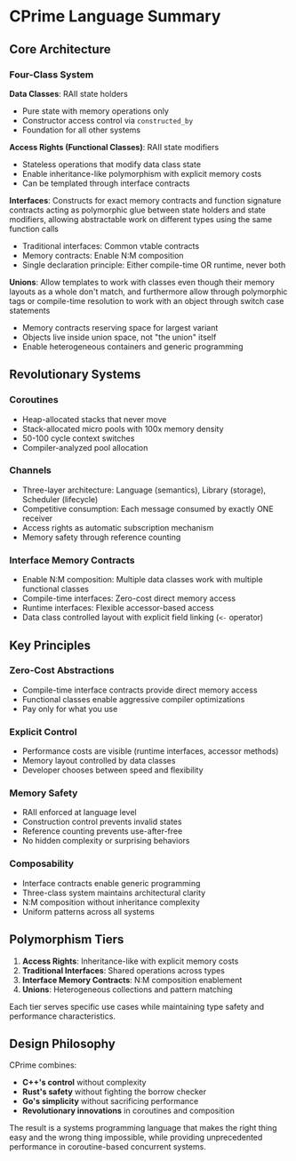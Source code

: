 # CPrime Language Summary

## Core Architecture

### Four-Class System

**Data Classes**: RAII state holders
- Pure state with memory operations only
- Constructor access control via `constructed_by`
- Foundation for all other systems

**Access Rights (Functional Classes)**: RAII state modifiers
- Stateless operations that modify data class state
- Enable inheritance-like polymorphism with explicit memory costs
- Can be templated through interface contracts

**Interfaces**: Constructs for exact memory contracts and function signature contracts acting as polymorphic glue between state holders and state modifiers, allowing abstractable work on different types using the same function calls
- Traditional interfaces: Common vtable contracts
- Memory contracts: Enable N:M composition
- Single declaration principle: Either compile-time OR runtime, never both

**Unions**: Allow templates to work with classes even though their memory layouts as a whole don't match, and furthermore allow through polymorphic tags or compile-time resolution to work with an object through switch case statements
- Memory contracts reserving space for largest variant
- Objects live inside union space, not "the union" itself
- Enable heterogeneous containers and generic programming

## Revolutionary Systems

### Coroutines
- Heap-allocated stacks that never move
- Stack-allocated micro pools with 100x memory density
- 50-100 cycle context switches
- Compiler-analyzed pool allocation

### Channels
- Three-layer architecture: Language (semantics), Library (storage), Scheduler (lifecycle)
- Competitive consumption: Each message consumed by exactly ONE receiver
- Access rights as automatic subscription mechanism
- Memory safety through reference counting

### Interface Memory Contracts
- Enable N:M composition: Multiple data classes work with multiple functional classes
- Compile-time interfaces: Zero-cost direct memory access
- Runtime interfaces: Flexible accessor-based access
- Data class controlled layout with explicit field linking (`<-` operator)

## Key Principles

### Zero-Cost Abstractions
- Compile-time interface contracts provide direct memory access
- Functional classes enable aggressive compiler optimizations
- Pay only for what you use

### Explicit Control
- Performance costs are visible (runtime interfaces, accessor methods)
- Memory layout controlled by data classes
- Developer chooses between speed and flexibility

### Memory Safety
- RAII enforced at language level
- Construction control prevents invalid states
- Reference counting prevents use-after-free
- No hidden complexity or surprising behaviors

### Composability
- Interface contracts enable generic programming
- Three-class system maintains architectural clarity
- N:M composition without inheritance complexity
- Uniform patterns across all systems

## Polymorphism Tiers

1. **Access Rights**: Inheritance-like with explicit memory costs
2. **Traditional Interfaces**: Shared operations across types
3. **Interface Memory Contracts**: N:M composition enablement
4. **Unions**: Heterogeneous collections and pattern matching

Each tier serves specific use cases while maintaining type safety and performance characteristics.

## Design Philosophy

CPrime combines:
- **C++'s control** without complexity
- **Rust's safety** without fighting the borrow checker  
- **Go's simplicity** without sacrificing performance
- **Revolutionary innovations** in coroutines and composition

The result is a systems programming language that makes the right thing easy and the wrong thing impossible, while providing unprecedented performance in coroutine-based concurrent systems.